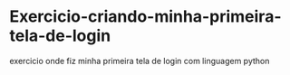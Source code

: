 # Exercicio-criando-minha-primeira-tela-de-login
exercicio onde fiz minha primeira tela de login com linguagem python

